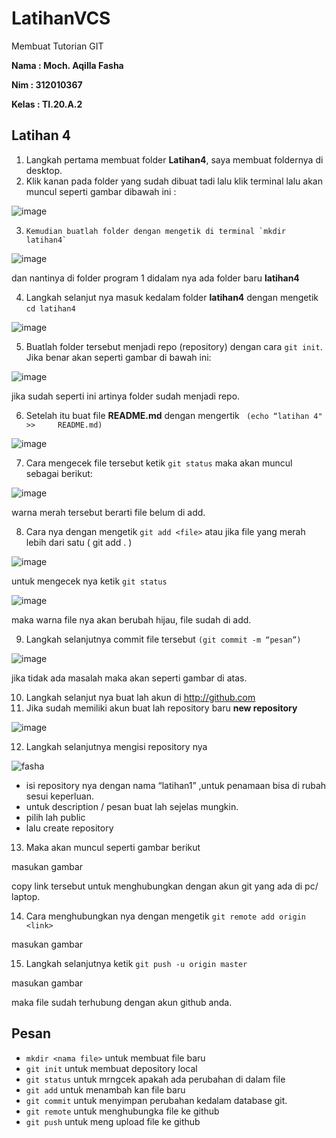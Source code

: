 # LatihanVCS
Membuat Tutorian GIT

**Nama : Moch. Aqilla Fasha**

**Nim : 312010367**

**Kelas : TI.20.A.2**

## Latihan 4 

 1. Langkah pertama membuat folder **Latihan4**, saya membuat foldernya di desktop.
 2. Klik kanan pada folder yang sudah dibuat tadi lalu klik terminal lalu akan muncul seperti gambar dibawah ini :
 
 ![image](https://user-images.githubusercontent.com/72904414/96359562-71cf7d00-113e-11eb-8c15-685ab9047c05.png)
 
 3. 	Kemudian buatlah folder dengan mengetik di terminal `mkdir latihan4`
 
 ![image](https://user-images.githubusercontent.com/72904414/96360315-510b2580-1146-11eb-8671-5eeba38c1d79.png)
 
 dan nantinya di folder program 1 didalam nya ada folder baru **latihan4**

4.	Langkah selanjut nya masuk kedalam folder **latihan4** dengan mengetik `cd latihan4`

![image](https://user-images.githubusercontent.com/72904414/96360356-b4955300-1146-11eb-92d5-4612a3f57f65.png)

5.	Buatlah folder tersebut menjadi repo (repository) dengan cara `git init`.
	Jika benar akan seperti gambar di bawah ini:
    
![image](https://user-images.githubusercontent.com/72904414/96360386-12299f80-1147-11eb-9592-acc2cdcba39d.png)
    
   jika sudah seperti ini artinya folder sudah menjadi repo. 


6.	Setelah itu buat file **README.md** dengan mengertik ` (echo “latihan 4" >> 	README.md)`

![image](https://user-images.githubusercontent.com/72904414/96367868-8fbad300-117a-11eb-93b9-95fb3b9bad14.png)

7.	Cara mengecek file tersebut ketik `git status` maka akan muncul sebagai berikut:

![image](https://user-images.githubusercontent.com/72904414/96367912-cb559d00-117a-11eb-9612-247925dd6b15.png)


warna merah tersebut berarti file belum di add.

8. 	Cara nya dengan mengetik `git add <file>` atau jika file yang merah lebih dari satu ( git 	add . )

![image](https://user-images.githubusercontent.com/72904414/96367980-343d1500-117b-11eb-9ad6-0931a5c66c60.png)

untuk mengecek nya ketik `git status`

![image](https://user-images.githubusercontent.com/72904414/96368033-9f86e700-117b-11eb-907c-d9968c65cef5.png)

maka warna file nya akan berubah hijau, file sudah di add.

9.	Langkah selanjutnya commit file tersebut `(git commit -m “pesan”)`

![image](https://user-images.githubusercontent.com/72904414/96368145-6d29b980-117c-11eb-9243-4b6728ad7950.png)

jika tidak ada masalah maka akan seperti gambar di atas.

10. Langkah selanjut nya buat lah akun di http://github.com  
11. Jika sudah memiliki akun buat lah repository baru **new repository** 

![image](https://user-images.githubusercontent.com/72904414/96368208-e45f4d80-117c-11eb-803e-69ea42bc62a8.png)

12.	Langkah selanjutnya mengisi repository nya 

![fasha](https://user-images.githubusercontent.com/72904414/96368239-27b9bc00-117d-11eb-9da0-11275f9f3b3f.png)

- isi repository nya dengan nama “latihan1” ,untuk penamaan bisa di rubah sesui keperluan.	
- untuk description / pesan buat lah sejelas mungkin.
- pilih lah public 
- lalu create repository 

13.	Maka akan muncul seperti gambar berikut 

masukan gambar

copy link tersebut untuk menghubungkan dengan akun git yang ada di pc/ laptop.

14.	Cara menghubungkan nya dengan mengetik `git remote add origin <link>`

masukan gambar

15.	Langkah selanjutnya ketik `git push -u origin master`

masukan gambar

maka file sudah terhubung dengan akun github anda.

## Pesan
 - `mkdir <nama file>` untuk membuat file baru
 - `git init` untuk membuat depository local
 - `git status` untuk mrngcek apakah ada perubahan di dalam file 
 - `git add` untuk menambah kan file baru 
 - `git commit` untuk menyimpan perubahan kedalam database git.
 - `git remote` untuk menghubungka file ke github
 - `git push` untuk meng upload file ke github
